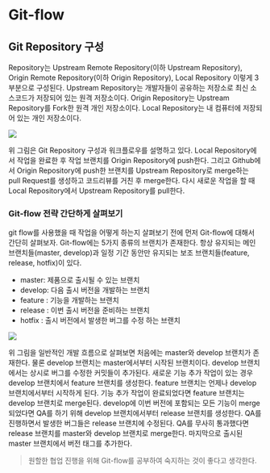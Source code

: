 # Git-flow

## Git Repository 구성

Repository는 Upstream Remote Repository(이하 Upstream Repository), Origin Remote Repository(이하 Origin Repository), Local Repository 이렇게 3부분으로 구성된다. Upstream Repository는 개발자들이 공유하는 저장소로 최신 소스코드가 저장되어 있는 원격 저장소이다. Origin Repository는 Upstream Repository를 Fork한 원격 개인 저장소이다. Local Repository는 내 컴퓨터에 저장되어 있는 개인 저장소이다.

<img src = "https://woowabros.github.io/img/2017-10-30/github-flow_repository_structure.png"/>

위 그림은 Git Repository 구성과 워크플로우를 설명하고 있다. Local Repository에서 작업을 완료한 후 작업 브랜치를 Origin Repository에 push한다. 그리고 Github에서 Origin Repository에 push한 브랜치를 Upstream Repository로 merge하는 pull Request를 생성하고 코드리뷰를 거친 후 merge한다. 다시 새로운 작업을 할 때 Local Repository에서 Upstream Repository를 pull한다.

### Git-flow 전략 간단하게 살펴보기

git flow를 사용했을 때 작업을 어떻게 하는지 살펴보기 전에 먼저 Git-flow에 대해서 간단히 살펴보자. Git-flow에는 5가지 종류의 브랜치가 존재한다. 항상 유지되는 메인 브랜치들(master, develop)과 일정 기간 동안만 유지되는 보조 브랜치들(feature, release, hotfix)이 있다.

- master: 제품으로 출시될 수 있는 브랜치
- develop: 다음 출시 버전을 개발하는 브랜치
- feature : 기능을 개발하는 브랜치
- release : 이번 출시 버전을 준비하는 브랜치
- hotfix : 출시 버전에서 발생한 버그를 수정 하는 브랜치

<img src = "https://woowabros.github.io/img/2017-10-30/git-flow_overall_graph.png"/>

위 그림을 일반적인 개발 흐름으로 살펴보면 처음에는 master와 develop 브랜치가 존재한다. 물론 develop 브랜치는 master에서부터 시작된 브랜치이다. develop 브랜치에서는 상시로 버그를 수정한 커밋들이 추가된다. 새로운 기능 추가 작업이 있는 경우 develop 브랜치에서 feature 브랜치를 생성한다. feature 브랜치는 언제나 develop 브랜치에서부터 시작하게 된다. 기능 추가 작업이 완료되었다면 feature 브랜치는 develop 브랜치로 merge된다. develop에 이번 버전에 포함되는 모든 기능이 merge 되었다면 QA를 하기 위해 develop 브랜치에서부터 release 브랜치를 생성한다. QA를 진행하면서 발생한 버그들은 release 브랜치에 수정된다. QA를 무사히 통과했다면 release 브랜치를 master와 develop 브랜치로 merge한다. 마지막으로 출시된 master 브랜치에서 버전 태그를 추가한다.

> 원할한 협업 진행을 위해 Git-flow를 공부하여 숙지하는 것이 좋다고 생각한다. 